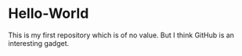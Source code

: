 # Hello-World
This is my first repository which is of no value.
But I think GitHub is an interesting gadget.
